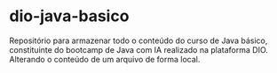 # dio-java-basico
Repositório para armazenar todo o conteúdo do curso de Java básico, constituinte do bootcamp de Java com IA realizado na plataforma DIO.
Alterando o conteúdo de um arquivo de forma local.